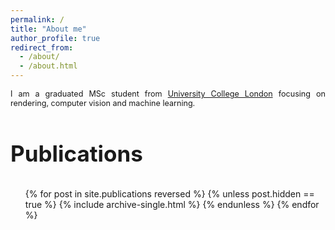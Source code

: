 ```yaml
---
permalink: /
title: "About me"
author_profile: true
redirect_from: 
  - /about/
  - /about.html
---
```


<div style="text-align: justify; font-size: 90%;"> 
I am a graduated MSc student from <a href="https://www.ucl.ac.uk">University College London</a> focusing on rendering, computer vision and machine learning.
</div>

<br/>
<p style="font-size: 35px; font-weight: 700;">Publications</p>
<ul>
  {% for post in site.publications reversed %}
    {% unless post.hidden == true %}
      {% include archive-single.html %}
    {% endunless %}
  {% endfor %}
</ul>